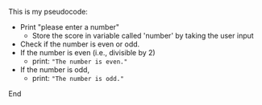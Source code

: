 This is my pseudocode:

* Print "please enter a number"
    * Store the score in variable called 'number' by taking the user input
* Check if the number is even or odd. 
* If the number is even (i.e., divisible by 2)
    * print: `"The number is even."`
* If the number is odd, 
    * print: `"The number is odd."`

End